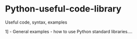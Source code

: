 # Python-useful-code-library
Useful code, syntax, examples

1] - General examples - how to use Python standard libraries....
